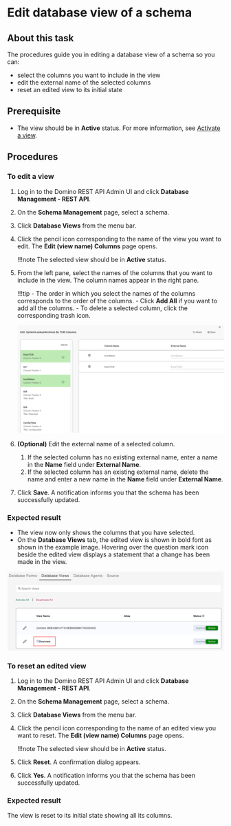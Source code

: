 # Edit database view of a schema
 
## About this task
 
The procedures guide you in editing a database view of a schema so you can:

- select the columns you want to include in the view 
- edit the external name of the selected columns
- reset an edited view to its initial state
 
## Prerequisite
 
- The view should be in **Active** status. For more information, see [Activate a view](../../references/usingwebui/schemaui.md#activate-a-view).

## Procedures 

### To edit a view
 
1. Log in to the Domino REST API Admin UI and click **Database Management - REST API**.
2. On the **Schema Management** page, select a schema.
3. Click **Database Views** from the menu bar. 
4. Click the pencil icon corresponding to the name of the view you want to edit. The **Edit (view name) Columns** page opens. 
    
    !!!note
        The selected view should be in **Active** status.

5. From the left pane, select the names of the columns that you want to include in the view. The column names appear in the right pane. 

    !!!tip
	    - The order in which you select the names of the columns corresponds to the order of the columns.
	    - Click **Add All** if you want to add all the columns. 
	    - To delete a selected column, click the corresponding trash icon. 

    ![Edit view name column](../../assets/images/editviewcolumn.png)

6.  **(Optional)** Edit the external name of a selected column.
	1. If the selected column has no existing external name, enter a name in the **Name** field under **External Name**.
	2. If the selected column has an existing external name, delete the name and enter a new name in the **Name** field under **External Name**.
7. Click **Save**. A notification informs you that the schema has been successfully updated.   

### Expected result 

- The view now only shows the columns that you have selected. 
- On the **Database Views** tab, the edited view is shown in bold font as shown in the example image. Hovering over the question mark icon beside the edited view displays a statement that a change has been made in the view.  

![Updated view](../../assets/images/updateddbview.png)
 
### To reset an edited view
 
1. Log in to the Domino REST API Admin UI and click **Database Management - REST API**.
2. On the **Schema Management** page, select a schema.
3. Click **Database Views** from the menu bar. 
4. Click the pencil icon corresponding to the name of an edited view you want to reset. The **Edit (view name) Columns** page opens. 
    
    !!!note
        The selected view should be in **Active** status.

5. Click **Reset**. A confirmation dialog appears.
6. Click **Yes**. A notification informs you that the schema has been successfully updated.

### Expected result

The view is reset to its initial state showing all its columns.
